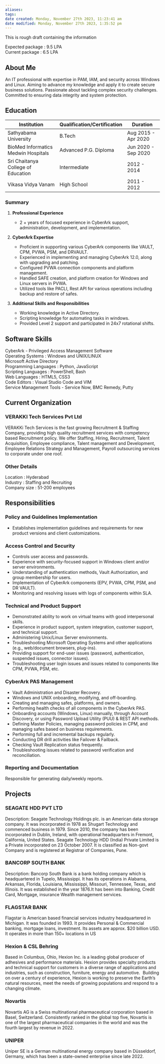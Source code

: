 ```yaml
---
aliases: 
tags: 
date created: Monday, November 27th 2023, 11:23:41 am
date modified: Monday, November 27th 2023, 1:35:52 pm
---
```

This is rough draft containing the information  


Expected package : 9.5 LPA  
Current package : 6.5 LPA

## About Me

An IT professional with expertise in PAM, IAM, and security across Windows and Linux. Aiming to advance my knowledge and apply it to create secure business solutions. Passionate about tackling complex security challenges. Committed to ensuring data integrity and system protection.

## Education

| Institution                         | Qualification/Certification            | Duration         |
|-------------------------------------|----------------------------------------|------------------|
| Sathyabama University               | B.Tech                    | Aug 2015 - Apr 2020 |
| BioMed Informatics Medwin Hospitals | Advanced P.G. Diploma                  | Jun 2020 - Sep 2020 |
| Sri Chaitanya College of Education  | Intermediate                           | 2012 - 2014      |
| Vikasa Vidya Vanam                  | High School  | 2011 - 2012      |

### Summary

1. **Professional Experience**
   - 2 + years of focused experience in CyberArk support, administration, development, and implementation.

2. **CyberArk Expertise**
   - Proficient in supporting various CyberArk components like VAULT, CPM, PVWA, PSM, and DRVAULT.
   - Experienced in implementing and managing CyberArk 12.0, along with upgrading and patching.
   - Configured PVWA connection components and platform management.
   - Handled SAFE creation, and platform creation for Windows and Linux servers in PVWA.
   - Utilized tools like PACLI, Rest API for various operations including backup and restore of safes.

3. **Additional Skills and Responsibilities**
   - Working knowledge in Active Directory.
   - Scripting knowledge for automating tasks in windows.
   - Provided Level 2 support and participated in 24x7 rotational shifts.

## Software Skills

CyberArk - Privileged Access Management Software  
Operating Systems : Windows and UNIX/LINUX  
Microsoft Active Directory  
Programming Languages : Python, JavaScript  
Scripting Languages : PowerShell, Bash  
Web Languages : HTML5, CSS3  
Code Editors : Visual Studio Code and VIM  
Service Management Tools - Service Now, BMC Remedy, Putty

## Current Organization

### VERAKKI Tech Services Pvt Ltd

VERAKKi Tech Services is the fast growing Recruitment & Staffing Company, providing high quality recruitment services with competency based Recruitment policy. We offer Staffing, Hiring, Recruitment, Talent Acquisition, Employee compliance, Talent management and Development, Employee Relations Strategy and Management, Payroll outsourcing services to corporate under one roof. 

### Other Details

Location : Hyderabad  
Industry : Staffing and Recruiting  
Company size : 51-200 employees

## Responsibilities

### Policy and Guidelines Implementation

- Establishes implementation guidelines and requirements for new product versions and client customizations.

### Access Control and Security

- Controls user access and passwords.  
- Experience with security-focused support in Windows client and/or server environments.  
- Understanding of authentication methods, Vault Authorization, and group membership for users.  
- Implementation of CyberArk components (EPV, PVWA, CPM, PSM, and DR VAULT).  
- Monitoring and resolving issues with logs of components within SLA.

### Technical and Product Support

- Demonstrated ability to work on virtual teams with good interpersonal skills.  
- Experience in product support, system integration, customer support, and technical support.  
- Administering Unix/Linux Server environments.  
- Troubleshooting Microsoft Operating Systems and other applications (e.g., web/document browsers, plug-ins).  
- Providing support for end-user issues (password, authentication, suspended issues, connector issues).  
- Troubleshooting user login issues and issues related to components like CPM, PVWA, PSM, etc.

### CyberArk PAS Management

- Vault Administration and Disaster Recovery.  
- Windows and UNIX onboarding, modifying, and off-boarding.  
- Creating and managing safes, platforms, and owners.  
- Performing health checks of all components in the CyberArk PAS.  
- Onboarding accounts (Windows, Linux) manually, through Account Discovery, or using Password Upload Utility (PUU) & REST API methods.  
- Defining Master Policies, managing password policies in CPM, and managing safes based on business requirements.  
- Performing full and incremental backups regularly.  
- Conducting DR drill activities like Failover & Failback.  
- Checking Vault Replication status frequently.  
- Troubleshooting issues related to password verification and reconciliation.

### Reporting and Documentation

Responsible for generating daily/weekly reports.  

## Projects

### SEAGATE HDD PVT LTD

Description: Seagate Technology Holdings plc. is an American data storage company. It was incorporated in 1978 as Shugart Technology and commenced business in 1979. Since 2010, the company has been incorporated in Dublin, Ireland, with operational headquarters in Fremont, California, United States. Seagate Technology HDD (India) Private Limited is a Private incorporated on 23 October 2007. It is classified as Non-govt Company and is registered at Registrar of Companies, Pune.

### BANCORP SOUTH BANK

Description: Bancorp South Bank is a bank holding company which is headquartered in Tupelo, Mississippi. It has its operations in Alabama, Arkansas, Florida, Louisiana, Mississippi, Missouri, Tennessee, Texas, and Illinois. It was established in the year 1876.It has been into Banking, Credit Card, Mortgage, insurance Wealth management services.

### FLAGSTAR BANK

Flagstar is American based financial services industry headquartered in Michigan. It was founded in 1993. It provides Personal & Commercial banking, mortgage loans, investment. Its assets are approx. $20 billion USD. It operates in more than 150+ locations in US

### Hexion & CSL Behring

Based in Columbus, Ohio, Hexion Inc. is a leading global producer of adhesives and performance materials. Hexion provides specialty products and technical support for customers in a diverse range of applications and industries, such as construction, furniture, energy and automotive.   Building on over a century of experience, Hexion is working to preserve the Earth’s natural resources, meet the needs of growing populations and respond to a changing climate.

### Novartis

Novartis AG is a Swiss multinational pharmaceutical corporation based in Basel, Switzerland. Consistently ranked in the global top five, Novartis is one of the largest pharmaceutical companies in the world and was the fourth largest by revenue in 2022.

### UNIPER

Uniper SE is a German multinational energy company based in Düsseldorf, Germany, which has been a state-owned enterprise since late 2022.